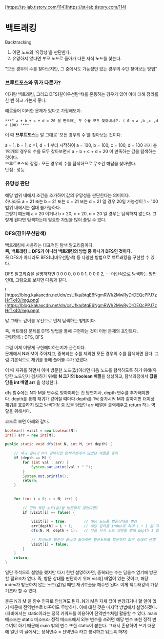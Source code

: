 [https://st-lab.tistory.com/114](https://st-lab.tistory.com/114)

# 백트래킹
Backtracking


1. 어떤 노드의 '유망성'을 판단한다.
2. 유망하지 않다면 부모 노드로 돌아가 다른 자식 노드를 찾는다. 

"모든 경우의 수를 찾아보지만, 그 중에서도 가능성만 있는 경우의 수만 찾아보는 방법"  


### 브루트포스와 뭐가 다른가?
이거랑 백트래킹, 그리고 DFS(깊이우선탐색)를 혼동하는 경우가 있어 이에 대해 정리를 한 번 하고 가는게 좋다.

예로들어 이러한 문제가 있다고 가정해보자.
```
***" a + b + c + d = 20 을 만족하는 두 수를 모두 찾아내시오. ( 0 ≤ a ,b ,c ,d < 100) "***
```

이 때 **브루트포스**는 말 그대로 '모든 경우의 수'를 찾아보는 것이다.

a = 1, b = 1, c =1, d = 1 부터 시작하여 a = 100, b = 100, c = 100, d = 100 까지 총 1억개의 경우의 수를 모두 찾아보면서 a + b + c + d = 20 이 만족하는 값을 탐색하는 것이다.   
브루트포스의 장점 : 모든 경우의 수를 탐색하므로 무조건 해답을 찾아낸다.  
단점 : 성능.


### 유망성 판단
해당 범위 내에서 조건을 추가하여 값의 유망성을 판단한다는 의미이다.   
하나라도 a = 21 또는 b = 21 또는 c = 21 또는 d = 21 일 경우 20일 가능성이 1 ~ 100 범위 내에서는 절대 불가능하다.   
그렇기 때문에 a > 20 이거나 b > 20, c > 20, d > 20 일 경우는 탐색하지 않는다. 그렇게 된다면 탐색하는데 필요한 자원을 많이 줄일 수 있다.

### DFS(깊이우선탐색)
백트래킹에 사용하는 대표적인 탐색 알고리즘이다.   
**즉, 백트래킹 = DFS가 아니라 백트래킹의 방법 중 하나가 DFS인 것이다.**   
꼭 DFS가 아니라도 BFS(너비우선탐색) 등 다양한 방법으로 백트래킹을 구현할 수 있다.

DFS 알고리즘을 설명하자면 0 0 0 0, 0 0 0 1, 0 0 0 2, ⋯ 이런식으로 탐색하는 방법인데, 그림으로 보자면 다음과 같다.

![https://blog.kakaocdn.net/dn/csUfka/btqE6NgmRWl/2MwRyDrDEQcPPJ7zHrTk40/img.png](https://blog.kakaocdn.net/dn/csUfka/btqE6NgmRWl/2MwRyDrDEQcPPJ7zHrTk40/img.png)

말 그래도 깊이를 우선으로 먼저 탐색하는 방법이다.

즉, 백트래킹 문제를 DFS 방법을 통해 구현하는 것이 이번 문제의 포인트다.  
관련항목 : DFS, BFS

그럼 이제 어떻게 구현해야하는지가 관건이다.   
문제에서 N과 M이 주어지고, 중복되는 수를 제외한 모든 경우의 수를 탐색하면 된다. 그럼 기본적으로 재귀를 통해 풀어볼 수가 있겠다.

이 때 재귀를 하면서 이미 방문한 노드(값)이라면 다음 노드를 탐색하도록 하기 위해(유망한 노드인지 검사하기 위해) **N 크기의 boolean 배열**을 생성하고, 탐색과정에서 **값을 담을 int 배열 arr** 을 생성한다.

dfs 함수에는 N과 M을 변수로 받아야하는 건 당연지사, depth 변수를 추가해야한다. depth를 통해 재귀가 깊어질 때마다 depth를 1씩 증가시켜 M과 같아지면 더이상 재귀를 호출하지 않고 탐색과정 중 값을 담았던 arr 배열을 출력해주고 return 하는 역할을 위해서다.

코드로 보면 아래와 같다.

```java
boolean[] visit = new boolean[N];
int[] arr = new int[M];
 
public static void dfs(int N, int M, int depth) {
 
	// 재귀 깊이가 M과 같아지면 탐색과정에서 담았던 배열을 출력
	if (depth == M) {
		for (int val : arr) {
			System.out.print(val + " ");
		}
		System.out.println();
		return;
	}
 
 
	for (int i = 0; i < N; i++) {
 
		// 만약 해당 노드(값)을 방문하지 않았다면?
		if (visit[i] == false) {
			
			visit[i] = true;		// 해당 노드를 방문상태로 변경
			arr[depth] = i + 1;		// 해당 깊이를 index로 하여 i + 1 값 저장
			dfs(N, M, depth + 1);	// 다음 자식 노드 방문을 위해 depth 1 증가시키면서 재귀호출
            
			// 자식노드 방문이 끝나고 돌아오면 방문노드를 방문하지 않은 상태로 변경
			visit[i] = false;
		}
	}
	return;
}

```

일단 주석으로 설명을 했지만 다시 한번 설명하자면, 중복되는 수는 담을수 없기에 방문할 필요조차 없다. 즉, 방문 상태를 판단하기 위해 visit[] 배열이 있는 것이고, 해당 index가 방문하지 않는 노드(값)일 때만 재귀호출을 해주면 된다. 이게 백트래킹의 가장 기초라 할 수 있다.

물론 N과 M 을 함수 인자로 안넘겨도 된다. N과 M은 자체 값이 변경되거나 할 일이 없기 때문에 전역변수로 바꾸어도 무방하다. 이에 대한 것은 마지막 방법에서 설명하겠다. (자바에서는 static이라는 정적 키워드를 이용하여 전역변수처럼 활용할 수 있다. main 메소드는 static 메소드라 정적 메소드에서 외부 변수를 쓰려면 해당 변수 또한 정적 변수여야 하기 때문에 main 밖의 변수 또한 static이 붙는다. 그래서 혼용하여 쓰기 때문에 일단 이 글에서는 정적변수 = 전역변수 라고 생각하고 읽도록 하자)
